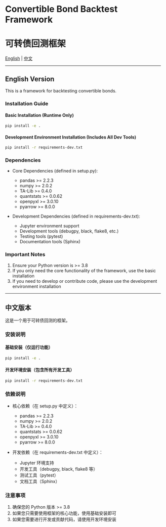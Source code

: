 # Convertible Bond Backtest Framework
# 可转债回测框架

[English](#english) | [中文](#chinese)

---

<a name="english"></a>
## English Version

This is a framework for backtesting convertible bonds.

### Installation Guide

#### Basic Installation (Runtime Only)

```bash
pip install -e .
```

#### Development Environment Installation (Includes All Dev Tools)

```bash
pip install -r requirements-dev.txt
```

### Dependencies

- Core Dependencies (defined in setup.py):
  - pandas >= 2.2.3
  - numpy >= 2.0.2
  - TA-Lib >= 0.4.0
  - quantstats >= 0.0.62
  - openpyxl >= 3.0.10
  - pyarrow >= 8.0.0

- Development Dependencies (defined in requirements-dev.txt):
  - Jupyter environment support
  - Development tools (debugpy, black, flake8, etc.)
  - Testing tools (pytest)
  - Documentation tools (Sphinx)

### Important Notes

1. Ensure your Python version is >= 3.8
2. If you only need the core functionality of the framework, use the basic installation
3. If you need to develop or contribute code, please use the development environment installation

---

<a name="chinese"></a>
## 中文版本

这是一个用于可转债回测的框架。

### 安装说明

#### 基础安装（仅运行功能）

```bash
pip install -e .
```

#### 开发环境安装（包含所有开发工具）

```bash
pip install -r requirements-dev.txt
```

### 依赖说明

- 核心依赖（在 setup.py 中定义）：
  - pandas >= 2.2.3
  - numpy >= 2.0.2
  - TA-Lib >= 0.4.0
  - quantstats >= 0.0.62
  - openpyxl >= 3.0.10
  - pyarrow >= 8.0.0

- 开发依赖（在 requirements-dev.txt 中定义）：
  - Jupyter 环境支持
  - 开发工具（debugpy, black, flake8 等）
  - 测试工具（pytest）
  - 文档工具（Sphinx）

### 注意事项

1. 确保您的 Python 版本 >= 3.8
2. 如果您只需要使用框架的核心功能，使用基础安装即可
3. 如果您需要进行开发或贡献代码，请使用开发环境安装
